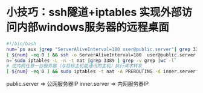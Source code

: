 # 小技巧：ssh隧道+iptables 实现外部访问内部windows服务器的远程桌面

```bash
#!/bin/bash
num=`ps aux |grep "ServerAliveInterval=180 user@public.server"| grep 3389 |grep -v grep |wc -l`
[ ${num} -eq 0 ] && ssh -o ServerAliveInterval=180  user@public.server -p 22 -R 0.0.0.0:3389:inner.server:3389 -fN
n=`sudo iptables -L -n -t nat |grep 3389 | grep -v grep |wc -l`
# 在内网任意一台服务器（与目标主机能通讯的主机）执行请求转发
[ ${num} -eq 0 ] && sudo iptables -t nat -A PREROUTING -d inner.server -p tcp --dport 3389 -j DNAT --to inner.server:3389
```

public.server => 公网服务器IP
inner.server => 内网服务器IP
